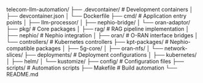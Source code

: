 telecom-llm-automation/
├── .devcontainer/                    # Development containers
│   ├── devcontainer.json
│   └── Dockerfile
├── cmd/                              # Application entry points
│   ├── llm-processor/
│   ├── nephio-bridge/
│   └── oran-adaptor/
├── pkg/                              # Core packages
│   ├── rag/                          # RAG pipeline implementation
│   ├── nephio/                       # Nephio integration
│   ├── oran/                         # O-RAN interface bridges
│   └── controllers/                  # Kubernetes controllers
├── kpt-packages/                     # Nephio-compatible packages
│   ├── 5g-core/
│   ├── oran-nfs/
│   └── network-slices/
├── deployments/                      # Deployment configurations
│   ├── kubernetes/
│   ├── helm/
│   └── kustomize/
├── config/                          # Configuration files
├── scripts/                          # Automation scripts
├── Makefile                          # Build automation
└── README.md
